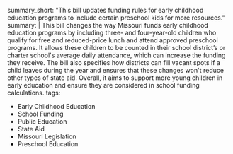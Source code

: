 summary_short: "This bill updates funding rules for early childhood education programs to include certain preschool kids for more resources."
summary: |
  This bill changes the way Missouri funds early childhood education programs by including three- and four-year-old children who qualify for free and reduced-price lunch and attend approved preschool programs. It allows these children to be counted in their school district’s or charter school's average daily attendance, which can increase the funding they receive. The bill also specifies how districts can fill vacant spots if a child leaves during the year and ensures that these changes won't reduce other types of state aid. Overall, it aims to support more young children in early education and ensure they are considered in school funding calculations.
tags:
  - Early Childhood Education
  - School Funding
  - Public Education
  - State Aid
  - Missouri Legislation
  - Preschool Education
